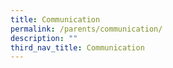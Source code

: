 ```yaml
---
title: Communication
permalink: /parents/communication/
description: ""
third_nav_title: Communication
---
```

